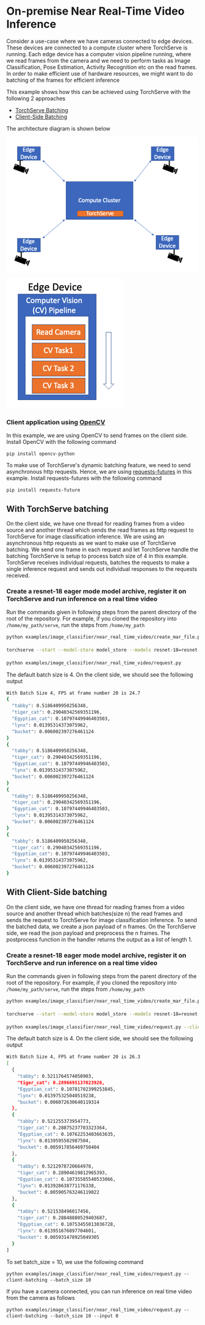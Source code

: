 # On-premise Near Real-Time Video Inference

Consider a use-case where we have cameras connected to edge devices. These devices are connected to a compute cluster where TorchServe is running. Each edge device has a computer vision pipeline running, where we read frames from the camera and we need to perform tasks as Image Classification, Pose Estimation, Activity Recognition etc on the read frames. In order to make efficient use of hardware resources, we might want to do batching of the frames for efficient inference

This example shows how this can be achieved using TorchServe with the following 2 approaches
- [TorchServe Batching](#with-torchserve-batching)
- [Client-Side Batching](#with-client-side-batching)

The architecture diagram is shown below

![Architecture](architecture/arch.png)

![CV Pipeline](architecture/cv_pipeline.png)

### Client application using [OpenCV](https://opencv.org/)

In this example, we are using OpenCV to send frames on the client side.
Install OpenCV with the following command
```
pip install opencv-python
```

To make use of TorchServe's dynamic batching feature, we need to send asynchronous http requests. Hence, we are using [requests-futures](https://github.com/ross/requests-futures) in this example.
Install requests-futures with the following command
```
pip install requests-future
```

## With TorchServe batching

On the client side, we have one thread for reading frames from a video source and another thread which sends the read frames as http request to TorchServe for image classification inference. We are using an asynchronous http requests as we want to make use of TorchServe batching.
We send one frame in each request and let TorchServe handle the batching
TorchServe is setup to process batch size of 4 in this example.
TorchServe receives individual requests, batches the requests to make a single inference request and sends out individual responses to the requests received.


### Create a resnet-18 eager mode model archive, register it on TorchServe and run inference on a real time video

Run the commands given in following steps from the parent directory of the root of the repository. For example, if you cloned the repository into `/home/my_path/serve`, run the steps from `/home/my_path`

```bash
python examples/image_classifier/near_real_time_video/create_mar_file.py

torchserve --start --model-store model_store --models resnet-18=resnet-18.mar --ts-config examples/image_classifier/near_real_time_video/config.properties --disable-token-auth  --enable-model-api

python examples/image_classifier/near_real_time_video/request.py
```

The default batch size is 4.
On the client side, we should see the following output

```bash
With Batch Size 4, FPS at frame number 20 is 24.7
{
  "tabby": 0.5186409950256348,
  "tiger_cat": 0.29040342569351196,
  "Egyptian_cat": 0.10797449946403503,
  "lynx": 0.01395314373075962,
  "bucket": 0.006002397276461124
}
{
  "tabby": 0.5186409950256348,
  "tiger_cat": 0.29040342569351196,
  "Egyptian_cat": 0.10797449946403503,
  "lynx": 0.01395314373075962,
  "bucket": 0.006002397276461124
}
{
  "tabby": 0.5186409950256348,
  "tiger_cat": 0.29040342569351196,
  "Egyptian_cat": 0.10797449946403503,
  "lynx": 0.01395314373075962,
  "bucket": 0.006002397276461124
}
{
  "tabby": 0.5186409950256348,
  "tiger_cat": 0.29040342569351196,
  "Egyptian_cat": 0.10797449946403503,
  "lynx": 0.01395314373075962,
  "bucket": 0.006002397276461124
}
```

## With Client-Side batching

On the client side, we have one thread for reading frames from a video source and another thread which batches(size n) the read frames and sends the request to TorchServe for image classification inference.
To send the batched data, we create a json payload of n frames.
On the TorchServe side, we read the json payload and preprocess the n frames. The postprocess function in the handler returns the output as a list of length 1.


### Create a resnet-18 eager mode model archive, register it on TorchServe and run inference on a real time video

Run the commands given in following steps from the parent directory of the root of the repository. For example, if you cloned the repository into `/home/my_path/serve`, run the steps from `/home/my_path`

```bash
python examples/image_classifier/near_real_time_video/create_mar_file.py --client-batching

torchserve --start --model-store model_store --models resnet-18=resnet-18.mar --disable-token-auth  --enable-model-api

python examples/image_classifier/near_real_time_video/request.py --client-batching
```
The default batch size is 4.
On the client side, we should see the following output
```bash
With Batch Size 4, FPS at frame number 20 is 26.3
[
  {
    "tabby": 0.5211764574050903,
    "tiger_cat": 0.2896695137023926,
    "Egyptian_cat": 0.10781702399253845,
    "lynx": 0.013975325040519238,
    "bucket": 0.006072630640119314
  },
  {
    "tabby": 0.521255373954773,
    "tiger_cat": 0.28875237703323364,
    "Egyptian_cat": 0.10762253403663635,
    "lynx": 0.0139595502987504,
    "bucket": 0.005917856469750404
  },
  {
    "tabby": 0.5212978720664978,
    "tiger_cat": 0.28904619812965393,
    "Egyptian_cat": 0.10735585540533066,
    "lynx": 0.013928638771176338,
    "bucket": 0.005905763246119022
  },
  {
    "tabby": 0.521538496017456,
    "tiger_cat": 0.28848880529403687,
    "Egyptian_cat": 0.10753455013036728,
    "lynx": 0.013951676897704601,
    "bucket": 0.005931478925049305
  }
]
```

To set batch_size = 10, we use the following command
```
python examples/image_classifier/near_real_time_video/request.py --client-batching --batch_size 10
```

If you have a camera connected, you can run inference on real time video from the camera as follows

```
python examples/image_classifier/near_real_time_video/request.py --client-batching --batch_size 10 --input 0
```

